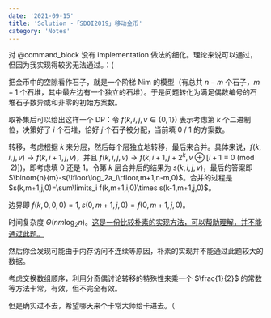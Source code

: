 ```yaml
---
date: '2021-09-15'
title: 'Solution -「SDOI2019」移动金币'
category: 'Notes'
---
```


对 @command_block 没有 implementation 做法的细化。理论来说可以通过，但因为我实现得较劣无法通过。：(

把金币中的空隙看作石子，就是一个阶梯 Nim 的模型（有总共 $n-m$ 个石子，$m+1$ 个石堆，其中最左边有一个独立的石堆）。于是问题转化为满足偶数编号的石堆石子数异或和非零的初始方案数。

取补集后可以给出这样一个 DP：令 $f(k,i,j,v\in\{0,1\})$ 表示考虑第 $k$ 个二进制位，决策好了 $i$ 个石堆，恰好 $j$ 个石子被分配，当前填 $0$ / $1$ 的方案数。

转移，考虑根据 $k$ 来分层，然后每个层独立地转移，最后来合并。具体来说，$f(k,i,j,v)\rightarrow f(k,i+1,j,v)$，并且 $f(k,i,j,v)\rightarrow f(k,i+1,j+2^k,v\oplus[i+1\equiv0\pmod2])$，即考虑填 $0$ 还是 $1$。令第 $k$ 层合并后的结果为 $s(k,i,j,v)$，最后的答案即 $\binom{n}{m}-s(\lfloor\log_2a_i\rfloor,m+1,n-m,0)$。合并的过程是 $s(k,m+1,j,0)=\sum\limits_i f(k,m+1,i,0)\times s(k-1,m+1,j,0)$。

边界即 $f(k,0,0,0)=1,s(0,m+1,j,0)=f(0,m+1,j,0)$。

时间复杂度 $\Theta(nm\log_2n)$。[这是一份比较朴素的实现方法，可以帮助理解，并不能通过此题。](https://paste.ubuntu.com/p/W5fWTvqh7Q/)

然后你会发现可能由于内存访问不连续等原因，朴素的实现并不能通过此题较大的数据。

考虑交换数组顺序，利用分奇偶讨论转移的特殊性来乘一个 $\frac{1}{2}$ 的常数等方法卡常，有效，但不完全有效。

但是确实过不去，希望哪天来个卡常大师给卡进去。（
